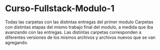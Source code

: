 # Curso-Fullstack-Modulo-1
Todas las carpetas con las distintas entregas del primer modulo
Carpetas con distintas etapas del mismo trabajo final del modulo, a medida que iba avanzando con las entregas. Las distintas carpetas  corresponden a diferentes versiones de los mismos archivos y archivos nuevos que se van agregando.
